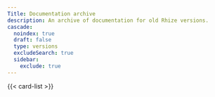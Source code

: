 ```yaml
---
Title: Documentation archive
description: An archive of documentation for old Rhize versions.
cascade:
  noindex: true
  draft: false
  type: versions
  excludeSearch: true
  sidebar:
    exclude: true
---
```


{{< card-list >}}
